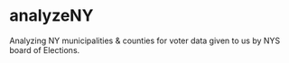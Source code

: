 # analyzeNY
Analyzing NY municipalities &amp; counties for voter data given to us by NYS board of Elections.
